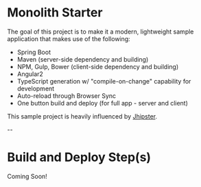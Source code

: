 # Monolith Starter
The goal of this project is to make it a modern, lightweight sample application that makes use of the following:

- Spring Boot
- Maven (server-side dependency and building)
- NPM, Gulp, Bower (client-side dependency and building)
- Angular2
 - TypeScript generation w/ "compile-on-change" capability for development
- Auto-reload through Browser Sync
- One button build and deploy (for full app - server and client)

This sample project is heavily influenced by [Jhipster](https://github.com/jhipster/generator-jhipster).  

--

# Build and Deploy Step(s)

Coming Soon!   
